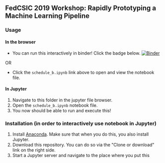 ## FedCSIC 2019 Workshop: Rapidly Prototyping a Machine Learning Pipeline

### Usage
#### In the browser
- You can run this interactively in binder! Click the badge below.
[![Binder](https://mybinder.org/badge_logo.svg)](https://mybinder.org/v2/gh/cmoscardi/fedcasic_2019/master)

OR

- Click the `schedule_b.ipynb` link above to open and view the notebook file.

#### In Jupyter
1. Navigate to this folder in the jupyter file browser.
2. Open the `schedule_b.ipynb` notebook file.
3. You now should be able to run and execute this!

### Installation (in order to interactively use notebook in Jupyter)
1. Install [Anaconda](https://www.anaconda.com/distribution/). Make sure that when you do this, you also install Jupyter.
2. Download this repository. You can do so via the "Clone or download" link on the right side.
3. Start a Jupyter server and navigate to the place where you put this 

